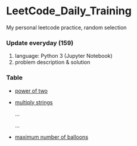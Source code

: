 # LeetCode_Daily_Training
My personal leetcode practice, random selection
### Update everyday (159)
1) language: Python 3 (Jupyter Notebook)
2) problem description & solution 
### Table
* [power of two](https://github.com/xlyue92/LeetCode_Daily_Training/blob/master/%20power%20of%20two.ipynb)
* [multiply strings](https://github.com/xlyue92/LeetCode_Daily_Training/blob/master/multiply%20strings.ipynb)

     ...
     
     ...
   
* [maximum number of balloons](https://github.com/xlyue92/LeetCode_Daily_Training/blob/master/maximum%20number%20of%20balloons.ipynb)
